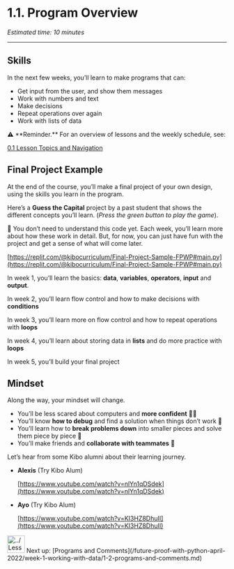 # 1.1. Program Overview

*Estimated time: 10 minutes*

---

## Skills

In the next few weeks, you’ll learn to make programs that can:

- Get input from the user, and show them messages
- Work with numbers and text
- Make decisions
- Repeat operations over again
- Work with lists of data

<aside>
⚠️ **Reminder.** For an overview of lessons and the weekly schedule, see:

[0.1 Lesson Topics and Navigation](/future-proof-with-python-april-2022/lesson-0-learning-with-kibo/0-1-lesson-topics-and-navigation.md)

</aside>

## Final Project Example

At the end of the course, you’ll make a final project of your own design, using the skills you learn in the program.

Here’s a **Guess the Capital** project by a past student that shows the different concepts you’ll learn. (*Press the green button to play the game*).

<aside>
🤔 You don’t need to understand this code yet. Each week, you’ll learn more about how these work in detail. But, for now, you can just have fun with the project and get a sense of what will come later.

</aside>

[https://replit.com/@kibocurriculum/Final-Project-Sample-FPWP#main.py](https://replit.com/@kibocurriculum/Final-Project-Sample-FPWP#main.py)

In week 1, you’ll learn the basics: **data**, **variables**, **operators**, **input** and **output**. 

In week 2, you’ll learn flow control and how to make decisions with **conditions**  

In week 3, you’ll learn more on flow control  and how to repeat operations with **loops**

In week 4, you’ll learn about storing data in **lists** and do more practice with **loops**

In week 5, you’ll build your final project 

## Mindset

Along the way, your mindset will change.

- You’ll be less scared about computers and **more confident** 💪🏿
- You’ll know **how to debug** and find a solution when things don’t work 🐛
- You’ll learn how to **break problems down** into smaller pieces and solve them piece by piece 🧩
- You’ll make friends and **collaborate with teammates** 👥

Let’s hear from some Kibo alumni about their learning journey.

- **Alexis** (Try Kibo Alum)
    
    [https://www.youtube.com/watch?v=nlYn1qDSdek](https://www.youtube.com/watch?v=nlYn1qDSdek)
    
- **Ayo** (Try Kibo Alum)
    
    [https://www.youtube.com/watch?v=KI3HZ8DhuII](https://www.youtube.com/watch?v=KI3HZ8DhuII)
    

<aside>
<img src="../Lesson%200%20Learning%20With%20Kibo%2032002756da8b4ed2a610df0347af2a08/man-in-hike.png" alt="../Lesson%200%20Learning%20With%20Kibo%2032002756da8b4ed2a610df0347af2a08/man-in-hike.png" width="40px" /> Next up: [Programs and Comments](/future-proof-with-python-april-2022/week-1-working-with-data/1-2-programs-and-comments.md)

</aside>
